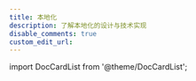 ```yaml
---
title: 本地化
description: 了解本地化的设计与技术实现
disable_comments: true
custom_edit_url:
---
```


import DocCardList from '@theme/DocCardList';

<DocCardList />
